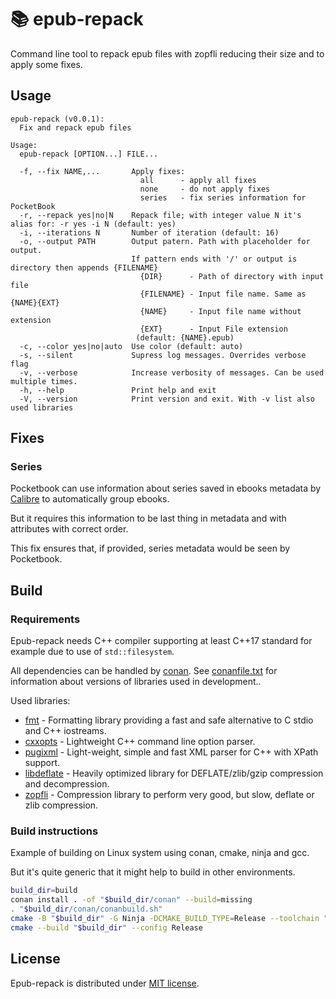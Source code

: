 
# 📚 epub-repack

Command line tool to repack epub files with zopfli reducing their size and to apply some fixes.

## Usage

```
epub-repack (v0.0.1):
  Fix and repack epub files

Usage:
  epub-repack [OPTION...] FILE...

  -f, --fix NAME,...       Apply fixes:
                             all      - apply all fixes
                             none     - do not apply fixes
                             series   - fix series information for PocketBook
  -r, --repack yes|no|N    Repack file; with integer value N it's alias for: -r yes -i N (default: yes)
  -i, --iterations N       Number of iteration (default: 16)
  -o, --output PATH        Output patern. Path with placeholder for output.
                           If pattern ends with '/' or output is directory then appends {FILENAME}
                             {DIR}      - Path of directory with input file
                             {FILENAME} - Input file name. Same as {NAME}{EXT}
                             {NAME}     - Input file name without extension
                             {EXT}      - Input File extension
                            (default: {NAME}.epub)
  -c, --color yes|no|auto  Use color (default: auto)
  -s, --silent             Supress log messages. Overrides verbose flag
  -v, --verbose            Increase verbosity of messages. Can be used multiple times.
  -h, --help               Print help and exit
  -V, --version            Print version and exit. With -v list also used libraries
```

## Fixes

### Series

Pocketbook can use information about series saved in ebooks metadata by
[Calibre](https://calibre-ebook.com/ "E-book management suite") to automatically group ebooks.

But it requires this information to be last thing in metadata and with attributes with correct order.

This fix ensures that, if provided, series metadata would be seen by Pocketbook.

## Build

### Requirements

Epub-repack needs C++ compiler supporting at least C++17 standard for example due to use of `std::filesystem`.

All dependencies can be handled by [conan](https://conan.io/ "The open-source C and C++ package manager").
See [conanfile.txt](conanfile.txt) for information about versions of libraries used in development..

Used libraries:

 * [fmt](https://fmt.dev) - Formatting library providing a fast and safe alternative to C stdio and C++ iostreams.
 * [cxxopts](https://github.com/jarro2783/cxxopts) - Lightweight C++ command line option parser.
 * [pugixml](https://pugixml.org) - Light-weight, simple and fast XML parser for C++ with XPath support.
 * [libdeflate](https://github.com/ebiggers/libdeflate) - Heavily optimized library for DEFLATE/zlib/gzip compression and decompression.
 * [zopfli](https://github.com/google/zopfli) - Compression library to perform very good, but slow, deflate or zlib compression.

### Build instructions

Example of building on Linux system using conan, cmake, ninja and gcc.

But it's quite generic that it might help to build in other environments.

```sh
build_dir=build
conan install . -of "$build_dir/conan" --build=missing
. "$build_dir/conan/conanbuild.sh"
cmake -B "$build_dir" -G Ninja -DCMAKE_BUILD_TYPE=Release --toolchain "$build_dir/conan/conan_toolchain.cmake"
cmake --build "$build_dir" --config Release
```

## License

Epub-repack is distributed under [MIT license](LICENSE).

